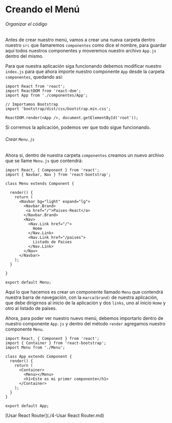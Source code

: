 # Creando el Menú

###### Organizar el código

Antes de crear nuestro menú, vamos a crear una nueva carpeta dentro nuestro `src` que llamaremos `componentes` como dice el nombre, para guardar aquí todos nuestros componentes y moveremos nuestro archivo `App.js` dentro del mismo.

Para que nuestra aplicación siga funcionando debemos modificar nuestro `index.js` para que ahora importe nuestro componente `App` desde la carpeta `componentes`,  quedando así:

```react
import React from 'react';
import ReactDOM from 'react-dom';
import App from './componentes/App';

// Importamos Bootstrap
import 'bootstrap/dist/css/bootstrap.min.css';

ReactDOM.render(<App />, document.getElementById('root'));
```

Si corremos la aplicación, podemos ver que todo sigue funcionando.

###### Crear `Menu.js`

Ahora si, dentro de nuestra carpeta `componentes` creamos un nuevo archivo que se llame `Menu.js` que contendrá:

```react
import React, { Component } from 'react';
import { Navbar, Nav } from 'react-bootstrap';

class Menu extends Component {

  render() {
    return (
      <Navbar bg="light" expand="lg">
        <Navbar.Brand>
         <a href="/">Paises-React</a>
        </Navbar.Brand>
        <Nav>
          <Nav.Link href="/">
            Home
          </Nav.Link>
          <Nav.Link href="/paises">
            Listado de Paises
          </Nav.Link>
        </Nav>        
      </Navbar>
    );
  }

}

export default Menu;
```

Aquí lo que hacemos es crear un componente llamado `Menu` que contendrá nuestra barra de navegación, con la `marca(brand)` de nuestra aplicación, que debe dirigirnos al inicio de la aplicación y dos `links`, uno al inicio `Home` y otro al listado de países.

Ahora, para poder ver nuestro nuevo menú, debemos importarlo dentro de nuestro componente `App.js` y dentro del método `render` agregamos nuestro componente `Menu`.

```react
import React, { Component } from 'react';
import { Container } from 'react-bootstrap';
import Menu from './Menu';

class App extends Component {
  render() {
    return (
      <Container>
        <Menu></Menu>
        <h1>Este es mi primer componente</h1>
      </Container>
    );
  }
}

export default App;
```

[Usar React Router](./4-Usar React Router.md)